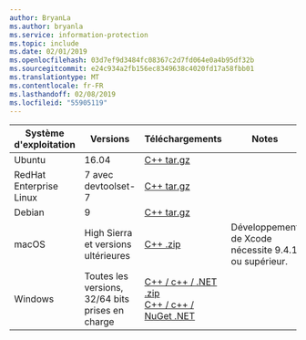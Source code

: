 ```yaml
---
author: BryanLa
ms.author: bryanla
ms.service: information-protection
ms.topic: include
ms.date: 02/01/2019
ms.openlocfilehash: 03d7ef9d3484fc08367c2d7fd064e0a4b95df32b
ms.sourcegitcommit: e24c934a2fb156ec8349638c4020fd17a58fbb01
ms.translationtype: MT
ms.contentlocale: fr-FR
ms.lasthandoff: 02/08/2019
ms.locfileid: "55905119"
---
```

| Système d'exploitation | Versions | Téléchargements | Notes |
|------------------|----------|----------|--------|
| Ubuntu  |  16.04 | [C++ tar.gz](https://aka.ms/mipsdkbinaries) | |
| RedHat Enterprise Linux | 7 avec devtoolset-7 | [C++ tar.gz](https://aka.ms/mipsdkbinaries) | |
| Debian  | 9 | [C++ tar.gz](https://aka.ms/mipsdkbinaries) | |
| macOS   | High Sierra et versions ultérieures | [C++ .zip](https://aka.ms/mipsdkbinaries) | Développement de Xcode nécessite 9.4.1 ou supérieur. |
| Windows | Toutes les versions, 32/64 bits prises en charge | [C++ / c++ / .NET .zip](https://aka.ms/mipsdkbinaries)<br>[C++ / c++ / NuGet .NET](https://www.nuget.org/packages?q=Microsoft.InformationProtection) | |

